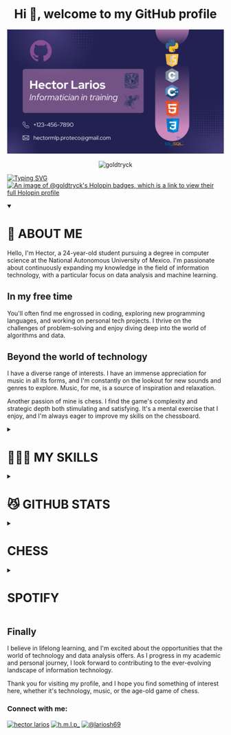 <h1 align="center">Hi 👋, welcome to my GitHub profile</h1>
<img src="/banner.png" alt="banner">
<p align="center"> <img src="https://komarev.com/ghpvc/?username=goldtryck&label=Profile%20views&color=0e75b6&style=flat" alt="goldtryck" /> </p>


[![Typing SVG](https://readme-typing-svg.herokuapp.com?size=35&font=Fira+Code&pause=500&color=5acbe9&center=true&height=80&width=1000&lines=Hello+World!;Info+Tech+Student;UNAM;Mexican)](https://git.io/typing-svg)
[![An image of @goldtryck's Holopin badges, which is a link to view their full Holopin profile](https://holopin.me/goldtryck)](https://holopin.io/@goldtryck)

<details open>
  <summary><h1>🤖 ABOUT ME</h1></summary>
  Hello, I'm Hector, a 24-year-old student pursuing a degree in computer science at the National Autonomous University of Mexico. I'm passionate about continuously expanding my knowledge in the field of information technology, with a particular focus on data analysis and machine learning.
  
  ## In my free time 
  You'll often find me engrossed in coding, exploring new programming languages, and working on personal tech projects. I thrive on the challenges of problem-solving and enjoy diving deep into the world of algorithms and data.

  ## Beyond the world of technology
  I have a diverse range of interests. I have an immense appreciation for music in all its forms, and I'm constantly on the lookout for new sounds and genres to explore. Music, for me, is a source of inspiration and relaxation.

  Another passion of mine is chess. I find the game's complexity and strategic depth both stimulating and satisfying. It's a mental exercise that I enjoy, and I'm always eager to improve my skills on the chessboard.
</details>

<details>
  <summary><h1>👨🏼‍💻 MY SKILLS</h1></summary>
  <div align="center">
    <img src="https://skillicons.dev/icons?i=github,git,py,c,cpp,laravel,nodejs,js,html,bootstrap,sass,css,vite,php,mysql,linux,bash,docker,vscode,fluter&perline=5">
  </div>
</details>
<details>
  <summary><h1>😼 GITHUB STATS</h1></summary>
  <div>
    <h2 align="center">GitHub Stats</h2>
<p>&nbsp;<img src="https://github-readme-stats.vercel.app/api?username=goldtryck&show_icons=true&locale=en" alt="goldtryck" /></p>

<p align="center"> <a href="https://github.com/ryo-ma/github-profile-trophy"><img src="https://github-profile-trophy.vercel.app/?username=goldtryck" alt="goldtryck" /></a> </p>

<div align="center" >
  <img align="center" src="https://github-readme-stats.vercel.app/api/top-langs?username=goldtryck&show_icons=true&locale=en&layout=compact" alt="goldtryck" />
</div>

<p><img align="center" src="https://github-readme-streak-stats.herokuapp.com/?user=goldtryck&" alt="goldtryck" /></p>
</div>
</details>
<details>
  <summary><h1>CHESS</H1></summary>
  
  ### Chess.com
[![Chess.com](https://images.chesscomfiles.com/uploads/game-gifs/90px/green/neo/0/cc/0/1/bEIhVGJzMFNtQzl6ZnRZSWN1SUJ1QjVRQnVYUGdtNlhlZzQ2aXF6MG13UUtnaDghbkRLQXVjWkpDS1RaZE4yVU54Wkl0QUpBc2RJQ3dDWENmbjBJbmw3MGRuQ0x4dzk3bkUhMkV1SXV3dUFzanM3bGNsTGthY2tyc0FyQXVCUEhxeTY3QnVXT2NmQWY,/cm5icWtibnIvcHBwcHBwcHAvOC84LzgvOC9QUFBQUFBQUC9STkJRS0JOUiB3IEtRa3EgLSAwIDE,.gif)](https://www.chess.com/member/glitchdocta)

### Lichess.org
[![Lichess](https://lichess1.org/game/export/gif/white/4KQQLiOV.gif?theme=blue3&piece=merida)](https://lichess.org/@/HinCaps)
</details>

<details>
  <summary><h1>SPOTIFY</H1></summary>
  <div align="center">
  <!-- Spotify-github-profile from: https://github.com/kittinan/spotify-github-profile#running-for-development-locally-->

  [![spotify-github-profile](https://spotify-github-profile.vercel.app/api/view?uid=31hy3pfypp6vmoggu7ssd4os2lza&cover_image=true&theme=novatorem&show_offline=false&background_color=121212&interchange=false)](https://open.spotify.com/user/31hy3pfypp6vmoggu7ssd4os2lza)
  </div>
</details>


## Finally
I believe in lifelong learning, and I'm excited about the opportunities that the world of technology and data analysis offers. As I progress in my academic and personal journey, I look forward to contributing to the ever-evolving landscape of information technology.

Thank you for visiting my profile, and I hope you find something of interest here, whether it's technology, music, or the age-old game of chess.

<h3 align="left">Connect with me:</h3>
<p align="left">

<a href="https://www.facebook.com/hector.larios2" target="blank"><img align="center" src="https://raw.githubusercontent.com/rahuldkjain/github-profile-readme-generator/master/src/images/icons/Social/facebook.svg" alt="hector larios" height="30" width="40" /></a>
<a href="https://instagram.com/h.m.l.p_" target="blank"><img align="center" src="https://raw.githubusercontent.com/rahuldkjain/github-profile-readme-generator/master/src/images/icons/Social/instagram.svg" alt="h.m.l.p_" height="30" width="40" /></a>
<a href="https://www.hackerrank.com/profile/lariosh69" target="blank"><img align="center" src="https://raw.githubusercontent.com/rahuldkjain/github-profile-readme-generator/master/src/images/icons/Social/hackerrank.svg" alt="@lariosh69" height="30" width="40" /></a>
</p>

